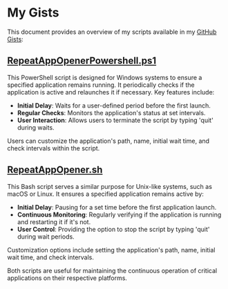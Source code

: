 # My Gists


This document provides an overview of my scripts available in my [GitHub Gists](https://gist.github.com/Kathir-D):

## [RepeatAppOpenerPowershell.ps1](https://gist.github.com/Kathir-D/bc519150645a25dcfd1be0bf6754480b#file-repeatappopenerpowershell-ps1)

This PowerShell script is designed for Windows systems to ensure a specified application remains running. It periodically checks if the application is active and relaunches it if necessary. Key features include:

- **Initial Delay**: Waits for a user-defined period before the first launch.
- **Regular Checks**: Monitors the application's status at set intervals.
- **User Interaction**: Allows users to terminate the script by typing 'quit' during waits.

Users can customize the application's path, name, initial wait time, and check intervals within the script.

## [RepeatAppOpener.sh](https://gist.github.com/Kathir-D/2682ea3831b79626bf6ba3c5b1f5a76b#file-RepeatAppOpener.sh)

This Bash script serves a similar purpose for Unix-like systems, such as macOS or Linux. It ensures a specified application remains active by:

- **Initial Delay**: Pausing for a set time before the first application launch.
- **Continuous Monitoring**: Regularly verifying if the application is running and restarting it if it's not.
- **User Control**: Providing the option to stop the script by typing 'quit' during wait periods.

Customization options include setting the application's path, name, initial wait time, and check intervals.

Both scripts are useful for maintaining the continuous operation of critical applications on their respective platforms.

